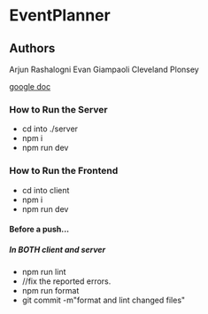# EventPlanner
## Authors
Arjun Rashalogni
Evan Giampaoli
Cleveland Plonsey

[google doc](https://docs.google.com/document/d/1JQNv3gdr3RlZAjlibX9VRvWxki8vk-S9u9R6pM6U0Zk/edit?usp=sharing)


### How to Run the Server
- cd into ./server
- npm i
- npm run dev

### How to Run the Frontend
- cd into client
- npm i
- npm run dev

#### Before a push...
##### In BOTH client and server 
- npm run lint
- //fix the reported errors. 
- npm run format
- git commit -m"format and lint changed files"
